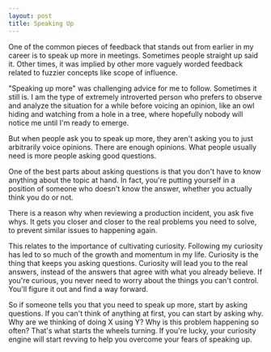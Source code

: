 ```yaml
---
layout: post
title: Speaking Up
---
```


One of the common pieces of feedback that stands out from earlier in my career is to speak up more in meetings.  Sometimes people straight up said it.  Other times, it was implied by other more vaguely worded feedback related to fuzzier concepts like scope of influence.

"Speaking up more" was challenging advice for me to follow.  Sometimes it still is.  I am the type of extremely introverted person who prefers to observe and analyze the situation for a while before voicing an opinion, like an owl hiding and watching from a hole in a tree, where hopefully nobody will notice me until I'm ready to emerge.

But when people ask you to speak up more, they aren't asking you to just arbitrarily voice opinions.  There are enough opinions.  What people usually need is more people asking good questions.

<!--more-->

One of the best parts about asking questions is that you don't have to know anything about the topic at hand.  In fact, you're putting yourself in a position of someone who doesn't know the answer, whether you actually think you do or not.

There is a reason why when reviewing a production incident, you ask five whys.  It gets you closer and closer to the real problems you need to solve, to prevent similar issues to happening again.

This relates to the importance of cultivating curiosity. Following my curiosity has led to so much of the growth and momentum in my life.  Curiosity is the thing that keeps you asking questions.  Curiosity will lead you to the real answers, instead of the answers that agree with what you already believe.  If you're curious, you never need to worry about the things you can't control. You'll figure it out and find a way forward.

So if someone tells you that you need to speak up more, start by asking questions.  If you can't think of anything at first, you can start by asking why.  Why are we thinking of doing X using Y?  Why is this problem happening so often?  That's what starts the wheels turning.  If you're lucky, your curiosity engine will start revving to help you overcome your fears of speaking up.




